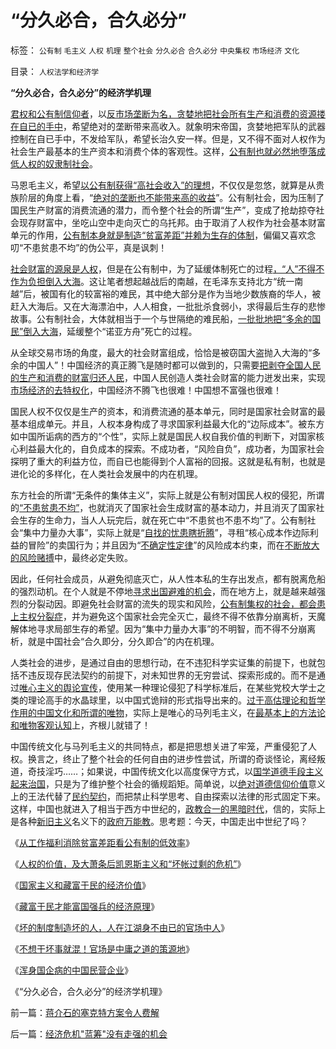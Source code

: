 # “分久必合，合久必分”

标签： `公有制` `毛主义` `人权` `机理` `整个社会` `分久必合` `合久必分` `中央集权` `市场经济` `文化` 

目录： `人权法学和经济学`

**“分久必合，合久必分”的经济学机理**

[君权和公有制信仰者](../../../2009/9/14/私有制和公有制之争.md)，以[反市场垄断为名，贪婪地把社会所有生产和消费的资源搂在自已的手中](../../../2009/9/14/“垄断”是构成四百年世界现代史的关键词.md)，希望绝对的垄断带来高收入。就象明宋帝国，贪婪地把军队的武器控制在自已手中，不发给军队，希望长治久安一样。但是，又不得不面对人权作为社会生产最基本的生产资本和消费个体的客观性。这样，[公有制也就必然地堕落成低人权的奴隶制社会](http://blog.sina.com.cn/s/blog_5563a64d0100fr7q.html)。

马恩毛主义，希望[以公有制获得“高社会收入”的理想](../../../2009/7/18/左派乌托邦理想重温着哈耶克走向劳役之路.md)，不仅仅是忽悠，就算是从贵族阶层的角度上看，“[绝对的垄断也不能带来高的收益](../../../2009/9/16/垄断与收入成正相关是局部性的错觉.md)”。公有制社会，因为压制了国民生产财富的消费流通的潜力，而令整个社会的所谓“生产”，变成了抢劫掠夺社会现存财富中，坐吃山空中走向灭亡的乌托邦。由于取消了人权作为社会基本财富单元的作用，[公有制本身就是制造“贫富差距”并赖为生存的体制](../../../2009/9/16/公有制计划经济是造成贫富差距的原因.md)，偏偏又喜欢念叨“不患贫患不均”的伪公平，真是讽刺！

[社会财富的源泉是人权](../../../2009/10/17/人权是经济学概念.md)，但是在公有制中，为了延缓体制死亡的过程[，“人”不得不作为负担倒入大海](../../../2009/5/22/人力资源生产相对过剩的危机.md)。这让笔者想起越战后的南越，在毛泽东支持北方“统一南越”后，被国有化的较富裕的难民，其中绝大部分是作为当地少数族裔的华人，被赶入大海后。又在大海漂泊中，人人相食，一批批杀食弱小，求得最后生存的悲惨故事。公有制社会，大体就相当于一个与世隔绝的难民船，[一批批地把“多余的国民”倒入大海](../../../2009/6/10/内需萎缩！把供应过剩的人力资源倒入大海.md)，延缓整个“诺亚方舟”死亡的过程。

从全球交易市场的角度，最大的社会财富组成，恰恰是被窃国大盗抛入大海的“多余的中国人”！中国经济的真正腾飞是随时都可以做到的，只需要[把剥夺全国人民的生产和消费的财富归还人民](http://hi.baidu.com/darthchn/blog/item/c77ff835cfd64447241f1423.html)，中国人民创造人类社会财富的能力迸发出来，实现[市场经济的去特权化](../../../2009/7/19/市场经济去特权化中国经济唯一的出路.md)，中国经济不腾飞也很难！中国想不富强也很难！

国民人权不仅仅是生产的资本，和消费流通的基本单元，同时是国家社会财富的最基本组成单元。并且，人权本身构成了寻求国家利益最大化的“边际成本”。被东方如中国所诟病的西方的“个性”，实际上就是国民人权自我价值的判断下，对国家核心利益最大化的，自负成本的探索。不成功者，“风险自负”，成功者，为国家社会探明了重大的利益方位，而自已也能得到个人富裕的回报。这就是私有制，也就是进化论的多样化，在人类社会发展中的内在机理。

东方社会的所谓“无条件的集体主义”，实际上就是公有制对国民人权的侵犯，所谓的[“不患贫患不均”](../../../2009/2/7/“不患贫而患不均”是伪公平，是特权化，社会等级化.md)，也就消灭了国家社会生成财富的基本动力，并且消灭了国家社会生存的生命力，当人人玩完后，就在死亡中“不患贫也不患不均”了。公有制社会“集中力量办大事”，实际上就是“[自找的忧患瞎折腾](../../../2009/11/25/自找忧患死于折腾.md)”，寻租“核心成本作边际利益的冒险”的卖国行为；并且因为“[不确定性定律](../../../2009/4/4/“不确定性定律公式”广泛适用于社会经济政治生活.md)”的风险成本约束，而在[不断放大的风险赌搏](../../../2009/5/1/赌场必杀技，市场计划经济行政干预之自欺欺人.md)中，最终必定失败。

因此，任何社会成员，从避免彻底灭亡，从人性本私的生存出发点，都有脱离危船的强烈动机。在个人就是不停地[寻求出国避难的机会](../../../2009/11/5/出国也难避全球华人失业无保障浪潮的天罗地网.md)，而在地方上，就是越来越强烈的分裂动因。即避免社会财富的流失的现实和风险，[公有制集权的社会，都会患上主权分裂症](../../../2009/10/1/主权分裂症的病因，处方和毒药.md)，并为避免这个国家社会完全灭亡，最终不得不依靠分崩离析，天魔解体地寻求局部生存的希望。因为“集中力量办大事”的不明智，而不得不分崩离析，就是中国社会“合久即分，分久即合”的内在机理。

人类社会的进步，是通过自由的思想行动，在不违犯科学实证集的前提下，也就包括不违反现存民法契约的前提下，对未知世界的无穷尝试、探索形成的。而不是通过[唯心主义的舆论宣传](../../../2009/6/21/舆论诱导推广科学的发展观.md)，使用某一种理论侵犯了科学标准后，在某些党校大学士之类的理论高手的水晶球里，以中国式诡辩的形式指导出来的。[过于高估理论和哲学作用的中国文化和所谓的唯物](../../../2009/11/27/科学不是哲学，不缺哲学理论的中国缺什么？.md)，实际上是唯心的马列毛主义，在[最基本上的方法论和唯物客观认知](http://blog.sina.com.cn/s/blog_5563a64d0100f8ud.html)上，齐根儿就错了！

中国传统文化与马列毛主义的共同特点，都是把思想关进了牢笼，严重侵犯了人权。换言之，终止了整个社会的任何自由的进步性尝试，所谓的奇谈怪论，离经叛道，奇技淫巧……；如果说，中国传统文化以高度保守方式，以[国学道德手段主义起来治国](http://darthvad.blog.sohu.com/133552226.html)，只是为了维护整个社会的循规蹈矩。简单说，以[绝对道德信仰价值](http://darthvad.blog.sohu.com/112211203.html)意义上的王法代替了[民约契约](../../../2007/9/30/民主就是与民约法；法律并不是道德的上层建筑.md)，而把禁止科学思考、自由探索以法律的形式固定下来。这样，中国也就进入了相当于西方中世纪的，[政教合一的黑暗时代](../../../2009/11/27/个人信仰请止于个人“私”之边界.md)，信的，实际上是各种[新旧主义](../../../2009/10/17/新的主义又来救中国.md)名义下的[政府万能教](../../../2009/1/7/威权万能论，肆虐中国2000年的条件反射.md)。思考题：今天，中国走出中世纪了吗？

《[从工作福利消除贫富差距看公有制的低效率](../../../2009/11/28/从工作福利消除贫富差距看公有制的低效率.md)》

《[人权的价值，及大萧条后凯恩斯主义和“坏帐过剩的危机”](../../../2009/11/29/大萧条后凯恩斯主义和“坏帐过剩的危机”.md)》

《[国家主义和藏富于民的经济价值](../../../2009/11/30/国家主义和藏富于民的经济价值.md)》

《[藏富于民才能富国强兵的经济原理](../../../2009/12/1/藏富于民才能富国强兵的经济原理.md)》

《[坏的制度制造坏的人，人在江湖身不由已的官场中人](../../../2009/12/1/“人在江湖，身不由已”.md)》

《[不想干坏事就混！官场是中庸之道的策源地](../../../2009/12/2/混！中庸之道的策源地.md)》

《[浑身国企病的中国民营企业](../../../2009/12/2/浑身国企病的中国民营企业.md)》

《“分久必合，合久必分”的经济学机理》



前一篇：[蒋介石的塞克特方案令人费解](../../../2009/12/3/蒋介石的塞克特方案令人费解.md)

后一篇：[经济危机&quot;蓝筹&quot;没有走强的机会](../../../2009/12/3/经济危机&quot;蓝筹&quot;没有走强的机会.md)